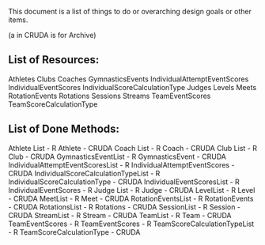 This document is a list of things to do or overarching design goals or other items.

(a in CRUDA is for Archive)

## List of Resources:
Athletes
Clubs
Coaches
GymnasticsEvents
IndividualAttemptEventScores
IndividualEventScores
IndividualScoreCalculationType
Judges
Levels
Meets
RotationEvents
Rotations
Sessions
Streams
TeamEventScores
TeamScoreCalculationType

## List of Done Methods:
Athlete List - R
Athlete - CRUDA
Coach List - R
Coach - CRUDA
Club List - R
Club - CRUDA
GymnasticsEventList - R
GymnasticsEvent - CRUDA
IndividualAttemptEventScoresList - R
IndividualAttemptEventScores - CRUDA
IndividualScoreCalculationTypeList - R
IndividualScoreCalculationType - CRUDA
IndividualEventScoresList - R
IndividualEventScores - R
Judge List - R
Judge - CRUDA
LevelList - R
Level - CRUDA
MeetList - R
Meet - CRUDA
RotationEventsList - R
RotationEvents - CRUDA
RotationsList - R
Rotations - CRUDA
SessionList - R
Session - CRUDA
StreamList - R
Stream - CRUDA
TeamList - R
Team - CRUDA
TeamEventScores - R
TeamEventScores - R
TeamScoreCalculationTypeList - R
TeamScoreCalculationType - CRUDA
